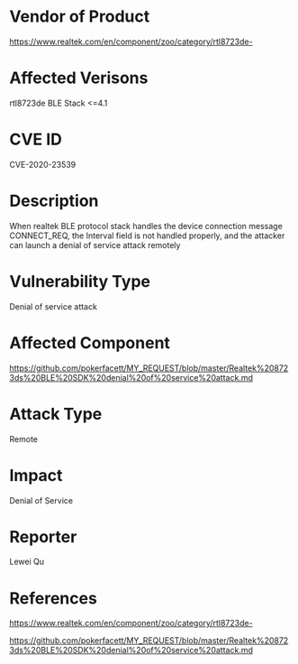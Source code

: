 # Vendor of Product

https://www.realtek.com/en/component/zoo/category/rtl8723de-

# Affected Verisons

rtl8723de BLE Stack <=4.1

# CVE ID

CVE-2020-23539

# Description

When realtek BLE protocol stack handles the device connection message CONNECT_REQ, the Interval field is not handled properly, and the attacker can launch a denial of service attack remotely

# Vulnerability Type

Denial of service attack

# Affected Component

https://github.com/pokerfacett/MY_REQUEST/blob/master/Realtek%208723ds%20BLE%20SDK%20denial%20of%20service%20attack.md

# Attack Type

Remote

# Impact

Denial of Service

# Reporter

Lewei Qu

# References

https://www.realtek.com/en/component/zoo/category/rtl8723de-

https://github.com/pokerfacett/MY_REQUEST/blob/master/Realtek%208723ds%20BLE%20SDK%20denial%20of%20service%20attack.md

